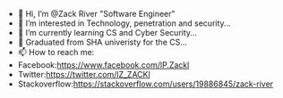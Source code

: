 - 👋 Hi, I’m @Zack River "Software Engineer"
- 👀 I’m interested in Technology, penetration and security...
- 🌱 I’m currently learning CS and Cyber Security...
- 💞️ Graduated from SHA univeristy for the CS...
- 📫 How to reach me:
- Facebook:https://www.facebook.com/lP.Zackl
- Twitter:https://twitter.com/lZ_ZACKl
- Stackoverflow:https://stackoverflow.com/users/19886845/zack-river

<!---
Zack-River/Zack-River is a ✨ special ✨ repository because its `README.md` (this file) appears on your GitHub profile.
You can click the Preview link to take a look at your changes.
--->
